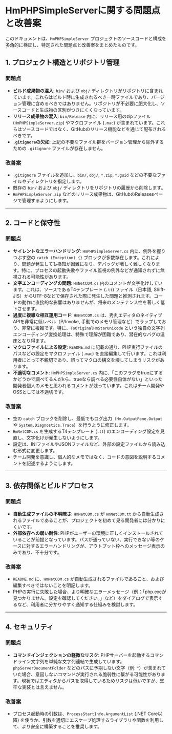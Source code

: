 # HmPHPSimpleServerに関する問題点と改善案

このドキュメントは、`HmPHPSimpleServer` プロジェクトのソースコードと構成を多角的に検証し、特定された問題点と改善案をまとめたものです。

## 1. プロジェクト構造とリポジトリ管理

### 問題点
- **ビルド成果物の混入**: `bin/` および `obj/` ディレクトリがリポジトリに含まれています。これらはビルド時に生成されるべき一時ファイルであり、バージョン管理に含めるべきではありません。リポジトリが不必要に肥大化し、ソースコードと生成物の区別がつきにくくなっています。
- **リリース成果物の混入**: `bin/Release` 内に、リリース用のzipファイル (`HmPHPSimpleServer.zip`) やマクロファイル (`.mac`) が含まれています。これらはソースコードではなく、GitHubのリリース機能などを通じて配布されるべきです。
- **`.gitignore`の欠如**: 上記の不要なファイル群をバージョン管理から除外するための `.gitignore` ファイルが存在しません。

### 改善案
- `.gitignore` ファイルを追加し、`bin/`, `obj/`, `*.zip`, `*.guid` などの不要なファイルやディレクトリを指定します。
- 既存の `bin/` および `obj/` ディレクトリをリポジトリの履歴から削除します。
- `HmPHPSimpleServer.zip` などのリリース成果物は、GitHubのReleasesページで管理するようにします。

---

## 2. コードと保守性

### 問題点
- **サイレントなエラーハンドリング**: `HmPHPSimpleServer.cs` 内に、例外を握りつぶす空の `catch (Exception) {}` ブロックが多数存在します。これにより、問題が発生しても検知が困難になり、デバッグが著しく難しくなります。特に、プロセスの起動失敗やファイル監視の例外などが通知されずに無視される可能性があります。
- **文字エンコーディングの問題**: `HmNetCOM.cs` 内のコメントが文字化けしています。これは、ソースであるT4テンプレート (`.tt`) ファイル（日本語, Shift-JIS）からUTF-8などで保存された際に発生した問題と推測されます。コードの動作に直接的な影響はありませんが、将来のメンテナンス性を著しく低下させます。
- **過度に複雑な相互運用コード**: `HmNetCOM.cs` は、秀丸エディタのネイティブAPIを非常に低レベル（P/Invoke, 手動でのメモリ管理など）でラップしており、非常に複雑です。特に、`ToOriginalHmStarUnicode` という独自の文字列エンコーディング変換処理は、特殊で理解が困難であり、潜在的なバグの温床となり得ます。
- **マクロファイルによる設定**: `README.md` に記載の通り、PHP実行ファイルのパスなどの設定をマクロファイル (`.mac`) を直接編集して行います。これは利用者にとって不親切であり、誤ってマクロの構文を壊してしまうリスクがあります。
- **不適切なコメント**: `HmPHPSimpleServer.cs` 内に、「このフラグをtrueにするかどうかで調べてるんだkら、trueなら調べる必要性自体がない」といった開発者個人のメモと思われるコメントが残っています。これはチーム開発やOSSとしては不適切です。

### 改善案
- 空の `catch` ブロックを削除し、最低でもログ出力（`Hm.OutputPane.Output` や `System.Diagnostics.Trace`）を行うように修正します。
- `HmNetCOM.cs` を生成するT4テンプレート (`.tt`) のエンコーディング設定を見直し、文字化けが発生しないようにします。
- 設定は、INIファイルやJSONファイルなど、外部の設定ファイルから読み込む形式に変更します。
- チーム開発を意識し、個人的なメモではなく、コードの意図を説明するコメントを記述するようにします。

---

## 3. 依存関係とビルドプロセス

### 問題点
- **自動生成ファイルの不明瞭さ**: `HmNetCOM.cs` が `HmNetCOM.tt` から自動生成されるファイルであることが、プロジェクトを初めて見る開発者には分かりにくいです。
- **外部依存への弱い耐性**: PHPがユーザーの環境に正しくインストールされていることが前提となっています。パスが通っていない、実行できない等のケースに対するエラーハンドリングが、アウトプット枠へのメッセージ表示のみであり、不十分です。

### 改善案
- `README.md` に、`HmNetCOM.cs` が自動生成されるファイルであること、および編集すべきではないことを明記します。
- PHPの実行に失敗した場合、より明確なエラーメッセージ（例：「php.exeが見つかりません。設定を確認してください。」など）をダイアログで表示するなど、利用者に分かりやすく通知する仕組みを検討します。

---

## 4. セキュリティ

### 問題点
- **コマンドインジェクションの軽微なリスク**: PHPサーバーを起動するコマンドライン文字列を単純な文字列連結で生成しています。`phpServerDocumentFolder` などのパスに予期しない文字（例: `"`）が含まれていた場合、意図しないコマンドが実行される脆弱性に繋がる可能性があります。現状ではエディタからパスを取得しているためリスクは低いですが、堅牢な実装とは言えません。

### 改善案
- プロセス起動時の引数は、`ProcessStartInfo.ArgumentList` (.NET Core以降) を使うか、引数を適切にエスケープ処理するライブラリや関数を利用して、より安全に構築することを推奨します。
